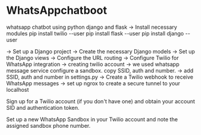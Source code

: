 # WhatsAppchatboot
whatsapp chatbot using python django and flask
-> Install necessary modules
 pip install twilio --user
 pip install flask --user
 pip install django --user
 
-> Set up a Django project
-> Create the necessary Django models
-> Set up the Django views
-> Configure the URL routing
-> Configure Twilio for WhatsApp integration -> creating twilio account -> we used whatsapp message service configure a sandbox. copy SSID, auth and number.
-> add SSID, auth and number in settings.py 
-> Create a Twilio webhook to receive WhatsApp messages
->  set up ngrox to create a secure tunnel to your localhost

Sign up for a Twilio account (if you don't have one) and obtain your account SID and authentication token.

Set up a new WhatsApp Sandbox in your Twilio account and note the assigned sandbox phone number.
